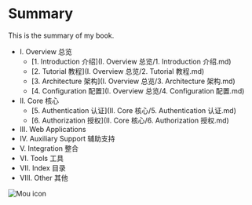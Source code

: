 # Summary

This is the summary of my book.

* I. Overview 总览
    * [1. Introduction 介绍](I. Overview 总览/1. Introduction 介绍.md) 
    * [2. Tutorial 教程](I. Overview 总览/2. Tutorial 教程.md) 
    * [3. Architecture 架构](I. Overview 总览/3. Architecture 架构.md) 
    * [4. Configuration 配置](I. Overview 总览/4. Configuration 配置.md) 
* II. Core 核心
    * [5. Authentication 认证](II. Core 核心/5. Authentication 认证.md) 
    * [6. Authorization 授权](II. Core 核心/6. Authorization 授权.md) 
* III. Web Applications
* IV. Auxiliary Support 辅助支持
* V. Integration 整合
* VI. Tools 工具
* VII. Index 目录
* VIII. Other 其他 


![Mou icon](http://mouapp.com/Mou_128.png)
